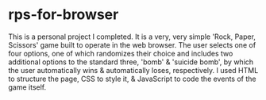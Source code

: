 # rps-for-browser
This is a personal project I completed. It is a very, very simple 'Rock, Paper, Scissors' game built to operate in the web browser.
The user selects one of four options, one of which randomizes their choice and includes two additional options to the standard three, 'bomb' & 'suicide bomb', by which the user automatically wins & automatically loses, respectively.
I used HTML to structure the page, CSS to style it, & JavaScript to code the events of the game itself.
